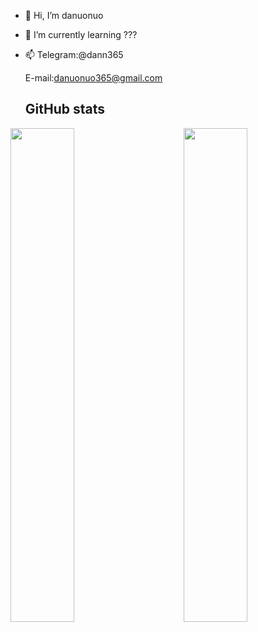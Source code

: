 - 👋 Hi, I’m danuonuo
- 🌱 I’m currently learning ???
- 📫 Telegram:@dann365

     E-mail:danuonuo365@gmail.com
     
   ## GitHub stats

<a href="https://github.com/kuohuanhuan">
  <div>
    <img src="https://github-readme-stats.vercel.app/api?username=danuonuo" align="left" width="45%"/>
    <img src="https://github-readme-streak-stats.herokuapp.com/?user=danuonuo&border=61dafb&hide_border=true" align="right" width="45%"/>
  </div>
</a>



